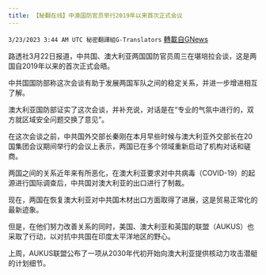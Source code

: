 ```yaml
---
title: 【秘翻在线】中澳国防官员举行2019年以来首次正式会议
---
```

`3/23/2023 3:44 AM UTC 秘密翻譯組G-Translators` [轉載自GNews](https://gnews.org/articles/1038151)

路透社3月22日报道，中共国、澳大利亚两国国防官员周三在堪培拉会谈，这是两国自2019年以来的首次正式会晤。

中共国国防部称这次会谈有助于发展两国军队之间的稳定关系，并进一步增进相互了解。

澳大利亚国防部证实了这次会谈，并补充说，对话是在“专业的气氛中进行的，双方就区域安全问题交换了意见”。

在这次会谈之前，中共国外交部长秦刚在本月早些时候与澳大利亚外交部长在20国集团会议期间举行的会议上表示，两国已在多个领域重新启动了机构对话和磋商。

两国之间的关系近年来有所恶化，在澳大利亚要求对中共病毒（COVID-19）的起源进行国际调查后，中共国对澳大利亚的出口进行了制裁。

现在，两国在恢复澳大利亚对中共国木材出口方面取得了进展，这是贸易正常化的最新迹象。

但是，在他们努力改善关系的同时，美国、澳大利亚和英国的联盟（AUKUS）也采取了行动，以对抗中共国在印度太平洋地区的野心。

上周，AUKUS联盟公布了一项从2030年代初开始向澳大利亚提供核动力攻击潜艇的计划细节。
